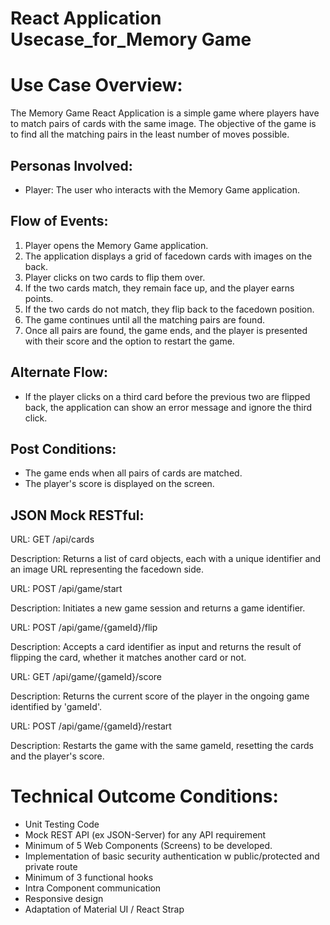 # React Application Usecase_for_Memory Game

# Use Case Overview: 

The Memory Game React Application is a simple game where players have to match pairs of cards with the same image. The objective of the game is to find all the matching pairs in the least number of moves possible.

## Personas Involved: 

-   Player: The user who interacts with the Memory Game application.

## Flow of Events: 

1.  Player opens the Memory Game application. 
2.  The application displays a grid of facedown cards with images on the back. 
3.  Player clicks on two cards to flip them over. 
4.  If the two cards match, they remain face up, and the player earns points. 
5.  If the two cards do not match, they flip back to the facedown position. 
6.  The game continues until all the matching pairs are found. 
7.  Once all pairs are found, the game ends, and the player is presented with their score and the option to restart the game.

## Alternate Flow: 

-   If the player clicks on a third card before the previous two are flipped back, the application can show an error message and ignore the third click.

## Post Conditions: 

-   The game ends when all pairs of cards are matched. 
-   The player's score is displayed on the screen.

## JSON Mock RESTful: 

URL: GET /api/cards 

Description: Returns a list of card objects, each with a unique identifier and an image URL representing the facedown side. 

URL: POST /api/game/start 

Description: Initiates a new game session and returns a game identifier. 

URL: POST /api/game/{gameId}/flip 

Description: Accepts a card identifier as input and returns the result of flipping the card, whether it matches another card or not. 

URL: GET /api/game/{gameId}/score 

Description: Returns the current score of the player in the ongoing game identified by 'gameId'. 

URL: POST /api/game/{gameId}/restart 

Description: Restarts the game with the same gameId, resetting the cards and the player's score.

# Technical Outcome Conditions: 

-   Unit Testing Code 
-   Mock REST API (ex JSON-Server) for any API requirement 
-   Minimum of 5 Web Components (Screens) to be developed. 
-   Implementation of basic security authentication w public/protected and private route 
-   Minimum of 3 functional hooks 
-   Intra Component communication 
-   Responsive design 
-   Adaptation of Material UI / React Strap